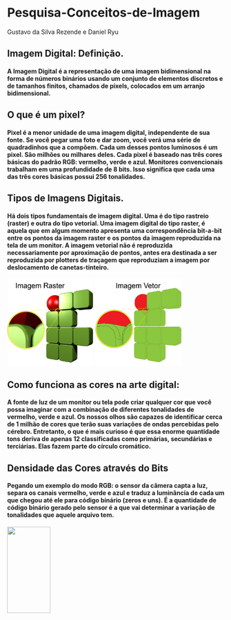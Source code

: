 # Pesquisa-Conceitos-de-Imagem

Gustavo da Silva Rezende e Daniel Ryu

## Imagem Digital: Definição.

#### A **Imagem Digital** é a representação de uma imagem bidimensional na forma de números binários usando um conjunto de elementos discretos e de tamanhos finitos, chamados de pixels, colocados em um arranjo bidimensional.

## O que é um pixel?

#### Pixel é a menor unidade de uma imagem digital, independente de sua fonte. Se você pegar uma foto e dar zoom, você verá uma série de quadradinhos que a compõem. Cada um desses pontos luminosos é um pixel. São milhões ou milhares deles. Cada pixel é baseado nas três cores básicas do padrão RGB: vermelho, verde e azul. Monitores convencionais trabalham em uma profundidade de 8 bits. Isso significa que cada uma das três cores básicas possui 256 tonalidades.

## Tipos de Imagens Digitais.

#### Há dois tipos fundamentais de imagem digital. Uma é do tipo rastreio (raster) e outra do tipo vetorial. Uma imagem digital do tipo raster, é aquela que em algum momento apresenta uma correspondência bit-a-bit entre os pontos da imagem raster e os pontos da imagem reproduzida na tela de um monitor. A imagem vetorial não é reproduzida necessariamente por aproximação de pontos, antes era destinada a ser reproduzida por plotters de traçagem que reproduziam a imagem por deslocamento de canetas-tinteiro.

<img src="img/raster.jpg" width="200" height="200">               <img src="img/vector.jpg" width="200" height="200">

## Como funciona as cores na arte digital:

#### A fonte de luz de um monitor ou tela pode criar qualquer cor que você possa imaginar com a combinação de diferentes tonalidades de vermelho, verde e azul. Os nossos olhos são capazes de identificar cerca de 1 milhão de cores que terão suas variações de ondas percebidas pelo cérebro. Entretanto, o que é mais curioso é que essa enorme quantidade tons deriva de apenas 12 classificadas como primárias, secundárias e terciárias. Elas fazem parte do círculo cromático.

## Densidade das Cores através do Bits

#### Pegando um exemplo do modo RGB: o sensor da câmera capta a luz, separa os canais vermelho, verde e azul e traduz a luminância de cada um que chegou até ele para código binário (zeros e uns). É a quantidade de código binário gerado pelo sensor é a que vai determinar a variação de tonalidades que aquele arquivo tem.

<img src="img/colorCode.jpg" width="100" height="200">
